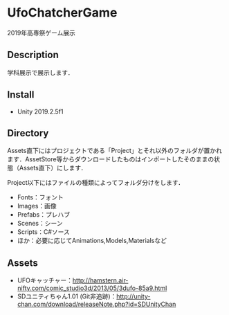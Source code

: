 # UfoChatcherGame
2019年高専祭ゲーム展示

## Description
学科展示で展示します．

## Install
* Unity 2019.2.5f1

## Directory
Assets直下にはプロジェクトである「Project」とそれ以外のフォルダが置かれます．AssetStore等からダウンロードしたものはインポートしたそのままの状態（Assets直下）にします．

Project以下にはファイルの種類によってフォルダ分けをします．
* Fonts：フォント
* Images：画像
* Prefabs：プレハブ
* Scenes：シーン
* Scripts：C#ソース
* ほか：必要に応じてAnimations,Models,Materialsなど

## Assets
* UFOキャッチャー：http://hamstern.air-nifty.com/comic_studio3d/2013/05/3dufo-85a9.html
* SDユニティちゃん1.01 (Git非追跡)：http://unity-chan.com/download/releaseNote.php?id=SDUnityChan
